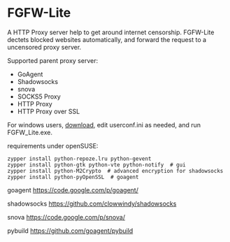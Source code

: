 FGFW-Lite
============

A HTTP Proxy server help to get around internet censorship. FGFW-Lite dectets blocked websites automatically, and forward the request to a uncensored proxy server.

Supported parent proxy server:

* GoAgent
* Shadowsocks
* snova
* SOCKS5 Proxy
* HTTP Proxy
* HTTP Proxy over SSL

For windows users, [download](https://github.com/v3aqb/fgfw-lite/archive/0.4.zip), edit userconf.ini as needed, and run FGFW_Lite.exe.

requirements under openSUSE:

    zypper install python-repoze.lru python-gevent
    zypper install python-gtk python-vte python-notify  # gui
    zypper install python-M2Crypto  # advanced encryption for shadowsocks
    zypper install python-pyOpenSSL  # goagent

goagent https://code.google.com/p/goagent/

shadowsocks https://github.com/clowwindy/shadowsocks

snova https://code.google.com/p/snova/

pybuild https://github.com/goagent/pybuild
